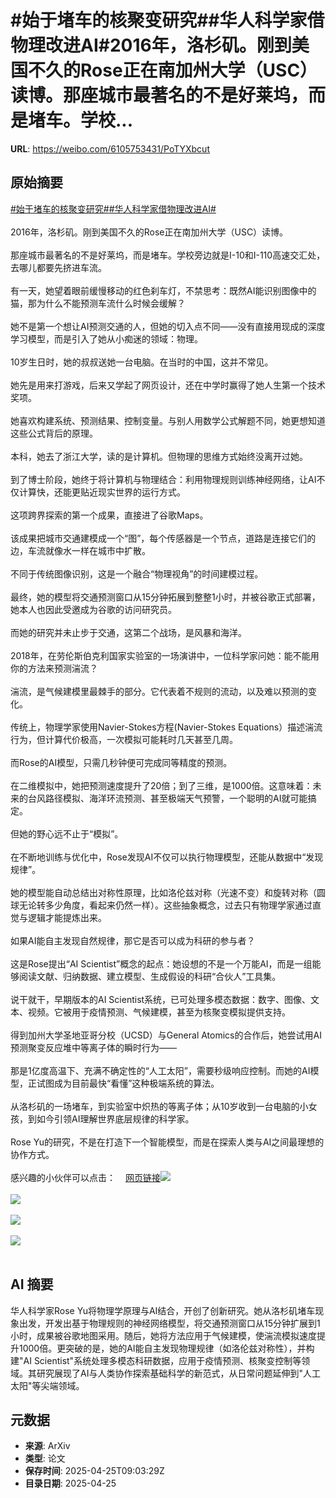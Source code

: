 # #始于堵车的核聚变研究##华人科学家借物理改进AI#2016年，洛杉矶。刚到美国不久的Rose正在南加州大学（USC）读博。那座城市最著名的不是好莱坞，而是堵车。学校...

**URL**: https://weibo.com/6105753431/PoTYXbcut

## 原始摘要

<a href="https://m.weibo.cn/search?containerid=231522type%3D1%26t%3D10%26q%3D%23%E5%A7%8B%E4%BA%8E%E5%A0%B5%E8%BD%A6%E7%9A%84%E6%A0%B8%E8%81%9A%E5%8F%98%E7%A0%94%E7%A9%B6%23&amp;extparam=%23%E5%A7%8B%E4%BA%8E%E5%A0%B5%E8%BD%A6%E7%9A%84%E6%A0%B8%E8%81%9A%E5%8F%98%E7%A0%94%E7%A9%B6%23" data-hide=""><span class="surl-text">#始于堵车的核聚变研究#</span></a><a href="https://m.weibo.cn/search?containerid=231522type%3D1%26t%3D10%26q%3D%23%E5%8D%8E%E4%BA%BA%E7%A7%91%E5%AD%A6%E5%AE%B6%E5%80%9F%E7%89%A9%E7%90%86%E6%94%B9%E8%BF%9BAI%23&amp;extparam=%23%E5%8D%8E%E4%BA%BA%E7%A7%91%E5%AD%A6%E5%AE%B6%E5%80%9F%E7%89%A9%E7%90%86%E6%94%B9%E8%BF%9BAI%23" data-hide=""><span class="surl-text">#华人科学家借物理改进AI#</span></a><br><br>2016年，洛杉矶。刚到美国不久的Rose正在南加州大学（USC）读博。<br><br>那座城市最著名的不是好莱坞，而是堵车。学校旁边就是I-10和I-110高速交汇处，去哪儿都要先挤进车流。<br><br>有一天，她望着眼前缓慢移动的红色刹车灯，不禁思考：既然AI能识别图像中的猫，那为什么不能预测车流什么时候会缓解？<br><br>她不是第一个想让AI预测交通的人，但她的切入点不同——没有直接用现成的深度学习模型，而是引入了她从小痴迷的领域：物理。<br><br>10岁生日时，她的叔叔送她一台电脑。在当时的中国，这并不常见。<br><br>她先是用来打游戏，后来又学起了网页设计，还在中学时赢得了她人生第一个技术奖项。<br><br>她喜欢构建系统、预测结果、控制变量。与别人用数学公式解题不同，她更想知道这些公式背后的原理。<br><br>本科，她去了浙江大学，读的是计算机。但物理的思维方式始终没离开过她。<br><br>到了博士阶段，她终于将计算机与物理结合：利用物理规则训练神经网络，让AI不仅计算快，还能更贴近现实世界的运行方式。<br><br>这项跨界探索的第一个成果，直接进了谷歌Maps。<br><br>该成果把城市交通建模成一个“图”，每个传感器是一个节点，道路是连接它们的边，车流就像水一样在城市中扩散。<br><br>不同于传统图像识别，这是一个融合“物理视角”的时间建模过程。<br><br>最终，她的模型将交通预测窗口从15分钟拓展到整整1小时，并被谷歌正式部署，她本人也因此受邀成为谷歌的访问研究员。<br><br>而她的研究并未止步于交通，这第二个战场，是风暴和海洋。<br><br>2018年，在劳伦斯伯克利国家实验室的一场演讲中，一位科学家问她：能不能用你的方法来预测湍流？<br><br>湍流，是气候建模里最棘手的部分。它代表着不规则的流动，以及难以预测的变化。<br><br>传统上，物理学家使用Navier-Stokes方程(Navier-Stokes Equations）描述湍流行为，但计算代价极高，一次模拟可能耗时几天甚至几周。<br><br>而Rose的AI模型，只需几秒钟便可完成同等精度的预测。<br><br>在二维模拟中，她把预测速度提升了20倍；到了三维，是1000倍。这意味着：未来的台风路径模拟、海洋环流预测、甚至极端天气预警，一个聪明的AI就可能搞定。<br><br>但她的野心远不止于“模拟”。<br><br>在不断地训练与优化中，Rose发现AI不仅可以执行物理模型，还能从数据中“发现规律”。<br><br>她的模型能自动总结出对称性原理，比如洛伦兹对称（光速不变）和旋转对称（圆球无论转多少角度，看起来仍然一样）。这些抽象概念，过去只有物理学家通过直觉与逻辑才能提炼出来。<br><br>如果AI能自主发现自然规律，那它是否可以成为科研的参与者？<br><br>这是Rose提出“AI Scientist”概念的起点：她设想的不是一个万能AI，而是一组能够阅读文献、归纳数据、建立模型、生成假设的科研“合伙人”工具集。<br><br>说干就干，早期版本的AI Scientist系统，已可处理多模态数据：数字、图像、文本、视频。它被用于疫情预测、气候建模，甚至为核聚变模拟提供支持。<br><br>得到加州大学圣地亚哥分校（UCSD）与General Atomics的合作后，她尝试用AI预测聚变反应堆中等离子体的瞬时行为——<br><br>那是1亿度高温下、充满不确定性的“人工太阳”，需要秒级响应控制。而她的AI模型，正试图成为目前最快“看懂”这种极端系统的算法。<br><br>从洛杉矶的一场堵车，到实验室中炽热的等离子体；从10岁收到一台电脑的小女孩，到如今引领AI理解世界底层规律的科学家。<br><br>Rose Yu的研究，不是在打造下一个智能模型，而是在探索人类与AI之间最理想的协作方式。<br><br>感兴趣的小伙伴可以点击：<a href="https://weibo.cn/sinaurl?u=https%3A%2F%2Fwww.quantamagazine.org%2Fimproving-deep-learning-with-a-little-help-from-physics-20250423%2F" data-hide=""><span class="url-icon"><img style="width: 1rem;height: 1rem" src="https://h5.sinaimg.cn/upload/2015/09/25/3/timeline_card_small_web_default.png" referrerpolicy="no-referrer"></span><span class="surl-text">网页链接</span></a><img style="" src="https://tvax3.sinaimg.cn/large/006Fd7o3gy1i0t4cks3nij30zk0k04qp.jpg" referrerpolicy="no-referrer"><br><br><img style="" src="https://tvax3.sinaimg.cn/large/006Fd7o3gy1i0t4cph68kj30zk0lz7wh.jpg" referrerpolicy="no-referrer"><br><br><img style="" src="https://tvax2.sinaimg.cn/large/006Fd7o3gy1i0t4culx4bj31b3280u11.jpg" referrerpolicy="no-referrer"><br><br><img style="" src="https://tvax4.sinaimg.cn/large/006Fd7o3gy1i0t4ctznk2j31z419q1kz.jpg" referrerpolicy="no-referrer"><br><br>

## AI 摘要

华人科学家Rose Yu将物理学原理与AI结合，开创了创新研究。她从洛杉矶堵车现象出发，开发出基于物理规则的神经网络模型，将交通预测窗口从15分钟扩展到1小时，成果被谷歌地图采用。随后，她将方法应用于气候建模，使湍流模拟速度提升1000倍。更突破的是，她的AI能自主发现物理规律（如洛伦兹对称性），并构建"AI Scientist"系统处理多模态科研数据，应用于疫情预测、核聚变控制等领域。其研究展现了AI与人类协作探索基础科学的新范式，从日常问题延伸到"人工太阳"等尖端领域。

## 元数据

- **来源**: ArXiv
- **类型**: 论文
- **保存时间**: 2025-04-25T09:03:29Z
- **目录日期**: 2025-04-25
